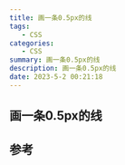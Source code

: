 ```yaml
---
title: 画一条0.5px的线
tags: 
   - CSS
categories: 
   - CSS
summary: 画一条0.5px的线
description: 画一条0.5px的线
date: 2023-5-2 00:21:18
---
```




## 画一条0.5px的线







## 参考



